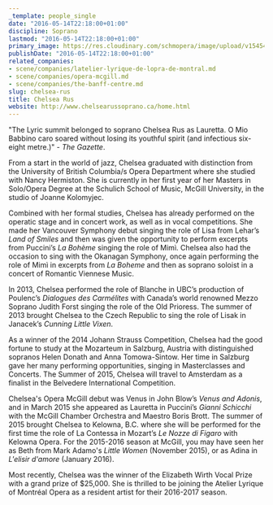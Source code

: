 ```yaml
---
_template: people_single
date: "2016-05-14T22:18:00+01:00"
discipline: Soprano
lastmod: "2016-05-14T22:18:00+01:00"
primary_image: https://res.cloudinary.com/schmopera/image/upload/v1545409169/media/webhook-uploads/1463260595651/2016-05-15---Chelsea-Rus.jpg.jpg
publishDate: "2016-05-14T22:18:00+01:00"
related_companies:
- scene/companies/latelier-lyrique-de-lopra-de-montral.md
- scene/companies/opera-mcgill.md
- scene/companies/the-banff-centre.md
slug: chelsea-rus
title: Chelsea Rus
website: http://www.chelsearussoprano.ca/home.html
---
```


"The Lyric summit belonged to soprano Chelsea Rus as Lauretta. O Mio Babbino caro soared without losing its youthful spirit (and infectious six-eight metre.)" - *The Gazette*.
 
From a start in the world of jazz, Chelsea graduated with distinction from the University of British Columbia/s Opera Department where she studied with Nancy Hermiston.  She is currently in her first year of her Masters in Solo/Opera Degree at the Schulich School of Music, McGill University, in the studio of Joanne Kolomyjec.

Combined with her formal studies, Chelsea has already performed on the operatic stage and in concert work, as well as in vocal competitions.  She made her Vancouver Symphony debut singing the role of Lisa from Lehar’s *Land of Smiles* and then was given the opportunity to perform excerpts from Puccini’s *La Bohème* singing the role of Mimì.  Chelsea also had the occasion to sing with the Okanagan Symphony, once again performing the role of Mimì in excerpts from *La Boheme* and then as soprano soloist in a concert of Romantic Viennese Music.

In 2013, Chelsea performed the role of Blanche in UBC’s production of Poulenc’s *Dialogues des Carmélites* with Canada’s world renowned Mezzo Soprano Judith Forst singing the role of the Old Prioress. The summer of 2013 brought Chelsea to the Czech Republic to sing the role of Lisak in Janacek’s *Cunning Little Vixen*.

As a winner of the 2014 Johann Strauss Competition, Chelsea had the good fortune to study at the Mozarteum in Salzburg, Austria with distinguished sopranos Helen Donath and Anna Tomowa-Sintow.  Her time in Salzburg gave her many performing opportunities, singing in Masterclasses and Concerts. The Summer of 2015, Chelsea will travel to Amsterdam as a finalist in the Belvedere International Competition. 

Chelsea's Opera McGill debut was Venus in John Blow’s *Venus and Adonis*, and in March 2015 she appeared as Lauretta in Puccini’s *Gianni Schicchi* with the McGill Chamber Orchestra and Maestro Boris Brott.  The summer of 2015  brought Chelsea to Kelowna, B.C. where she will be performed for the first time the role of La Contessa in Mozart’s *Le Nozze di Figaro* with Kelowna Opera.  For the 2015-2016 season at McGill, you may have seen her as Beth from Mark Adamo's *Little Women* (November 2015), or as Adina in *L'elisir d'amore* (January 2016).

Most recently, Chelsea was the winner of the Elizabeth Wirth Vocal Prize with a grand prize of $25,000. She is thrilled to be joining the Atelier Lyrique of Montréal Opera as a resident artist for their 2016-2017 season. 
